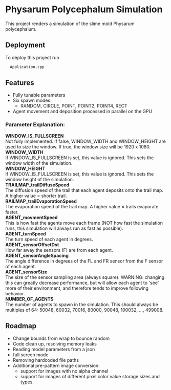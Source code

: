 
# Physarum Polycephalum Simulation

This project renders a simulation of the slime mold Physarum polycephalum.


## Deployment

To deploy this project run

```bash
  Application.cpp
```


## Features

- Fully tunable parameters
- Six spawn modes:
    - RANDOM, CIRCLE, POINT, POINT2, POINT4, RECT
- Agent movement and deposition processed in parallel on the GPU

### Parameter Explanation:
**WINDOW_IS_FULLSCREEN**\
Not fully implemented. If false, WINDOW_WIDTH and WINDOW_HEIGHT are used to size the window. If true, the window size will be 1920 x 1080.\
**WINDOW_WIDTH** \
If WINDOW_IS_FULLSCREEN is set, this value is ignored. This sets the window width of the simulation. \
**WINDOW_HEIGHT** \
If WINDOW_IS_FULLSCREEN is set, this value is ignored. This sets the window height of the simulation. \
**TRAILMAP_trailDiffuseSpeed** \
The diffusion speed of the trail that each  agent deposits onto the trail map. A higher value = shorter trail. \
**RAILMAP_trailEvaporationSpeed** \
The evaporation speed of the trail map. A higher value = trails evaporate faster. \
**AGENT_movmentSpeed** \
This is how fast the agents move each frame (NOT how fast the simulation runs, this simulation will always run as fast as possible). \
**AGENT_turnSpeed** \
The turn speed of each agent in degrees. \
**AGENT_sensorOffsetDst** \
How far away the sensors (F) are from each agent. \
**AGENT_sensorAngleSpacing** \
The angle difference in degrees of the FL and FR sensor from the F sensor of each agent. \
**AGENT_sensorSize** \
The size of the sensor sampling area (always square). WARNING: changing this can greatly decrease performance, but will allow each agent to 'see' more of their environment, and therefore tends to improve following behavior. \
**NUMBER_OF_AGENTS** \
The number of agents to spawn in the simulation. This should always be multiples of 64: 50048, 60032, 70016, 80000, 90048, 100032, ..., 499008.


## Roadmap
- Change bounds from wrap to bounce random
- Code clean up, resolving memory leaks
- Reading model parameters from a json
- full screen mode
- Removing hardcoded file paths
- Additional pre-pattern image conversion:
    - support for images with no alpha channel
    - support for images of different pixel color value storage sizes and types.




